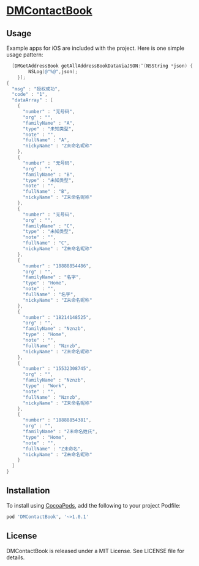 
# [DMContactBook](https://github.com/YRDGroup/DMContactBook)

## Usage

Example apps for iOS are included with the project. Here is one simple usage pattern:

```objective-c
  [DMGetAddressBook getAllAddressBookDataViaJSON:^(NSString *json) {
        NSLog(@"%@",json);
    }];
{
  "msg" : "授权成功",
  "code" : "1",
  "dataArray" : [
    {
      "number" : "无号码",
      "org" : "",
      "familyName" : "A",
      "type" : "未知类型",
      "note" : "",
      "fullName" : "A",
      "nickyName" : "Z未命名昵称"
    },
    {
      "number" : "无号码",
      "org" : "",
      "familyName" : "B",
      "type" : "未知类型",
      "note" : "",
      "fullName" : "B",
      "nickyName" : "Z未命名昵称"
    },
    {
      "number" : "无号码",
      "org" : "",
      "familyName" : "C",
      "type" : "未知类型",
      "note" : "",
      "fullName" : "C",
      "nickyName" : "Z未命名昵称"
    },
    {
      "number" : "18888854486",
      "org" : "",
      "familyName" : "名字",
      "type" : "Home",
      "note" : "",
      "fullName" : "名字",
      "nickyName" : "Z未命名昵称"
    },
    {
      "number" : "18214148525",
      "org" : "",
      "familyName" : "Nznzb",
      "type" : "Home",
      "note" : "",
      "fullName" : "Nznzb",
      "nickyName" : "Z未命名昵称"
    },
    {
      "number" : "15532308745",
      "org" : "",
      "familyName" : "Nznzb",
      "type" : "Work",
      "note" : "",
      "fullName" : "Nznzb",
      "nickyName" : "Z未命名昵称"
    },
    {
      "number" : "18888854381",
      "org" : "",
      "familyName" : "Z未命名姓氏",
      "type" : "Home",
      "note" : "",
      "fullName" : "Z未命名",
      "nickyName" : "Z未命名昵称"
    }
  ]
}
```

## Installation

To install using [CocoaPods](https://github.com/cocoapods/cocoapods), add the following to your project Podfile:

```ruby
pod 'DMContactBook', '~>1.0.1'
```

## License

DMContactBook is released under a MIT License. See LICENSE file for details.
